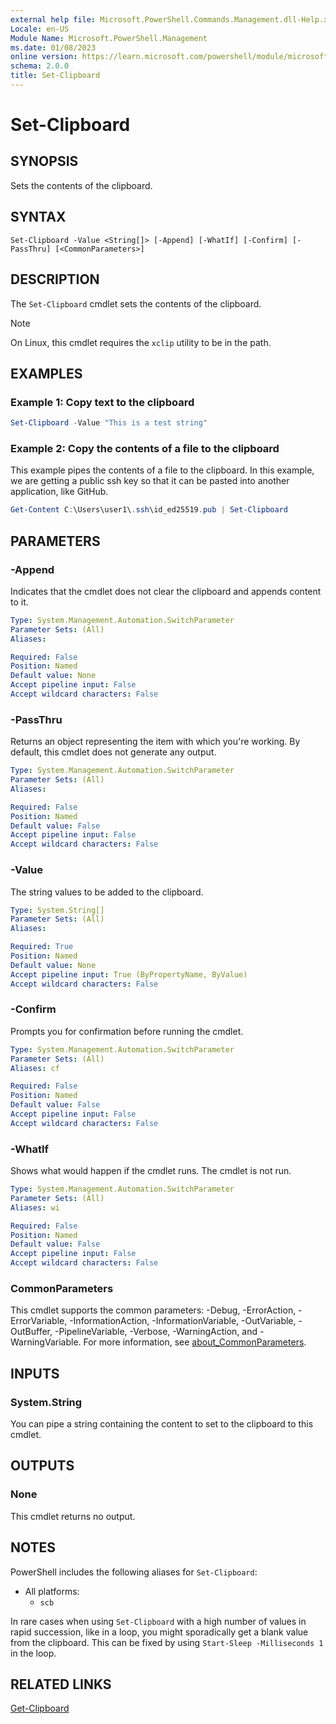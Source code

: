 ```yaml
---
external help file: Microsoft.PowerShell.Commands.Management.dll-Help.xml
Locale: en-US
Module Name: Microsoft.PowerShell.Management
ms.date: 01/08/2023
online version: https://learn.microsoft.com/powershell/module/microsoft.powershell.management/set-clipboard?view=powershell-7.4&WT.mc_id=ps-gethelp
schema: 2.0.0
title: Set-Clipboard
---
```


# Set-Clipboard

## SYNOPSIS
Sets the contents of the clipboard.

## SYNTAX

```
Set-Clipboard -Value <String[]> [-Append] [-WhatIf] [-Confirm] [-PassThru] [<CommonParameters>]
```

## DESCRIPTION

The `Set-Clipboard` cmdlet sets the contents of the clipboard.

> [!NOTE]
> On Linux, this cmdlet requires the `xclip` utility to be in the path.

## EXAMPLES

### Example 1: Copy text to the clipboard

```powershell
Set-Clipboard -Value "This is a test string"
```

### Example 2: Copy the contents of a file to the clipboard

This example pipes the contents of a file to the clipboard. In this example, we are getting a public
ssh key so that it can be pasted into another application, like GitHub.

```powershell
Get-Content C:\Users\user1\.ssh\id_ed25519.pub | Set-Clipboard
```

## PARAMETERS

### -Append

Indicates that the cmdlet does not clear the clipboard and appends content to it.

```yaml
Type: System.Management.Automation.SwitchParameter
Parameter Sets: (All)
Aliases:

Required: False
Position: Named
Default value: None
Accept pipeline input: False
Accept wildcard characters: False
```

### -PassThru

Returns an object representing the item with which you're working. By default, this cmdlet does not
generate any output.

```yaml
Type: System.Management.Automation.SwitchParameter
Parameter Sets: (All)
Aliases:

Required: False
Position: Named
Default value: False
Accept pipeline input: False
Accept wildcard characters: False
```

### -Value

The string values to be added to the clipboard.

```yaml
Type: System.String[]
Parameter Sets: (All)
Aliases:

Required: True
Position: Named
Default value: None
Accept pipeline input: True (ByPropertyName, ByValue)
Accept wildcard characters: False
```

### -Confirm

Prompts you for confirmation before running the cmdlet.

```yaml
Type: System.Management.Automation.SwitchParameter
Parameter Sets: (All)
Aliases: cf

Required: False
Position: Named
Default value: False
Accept pipeline input: False
Accept wildcard characters: False
```

### -WhatIf

Shows what would happen if the cmdlet runs. The cmdlet is not run.

```yaml
Type: System.Management.Automation.SwitchParameter
Parameter Sets: (All)
Aliases: wi

Required: False
Position: Named
Default value: False
Accept pipeline input: False
Accept wildcard characters: False
```

### CommonParameters

This cmdlet supports the common parameters: -Debug, -ErrorAction, -ErrorVariable,
-InformationAction, -InformationVariable, -OutVariable, -OutBuffer, -PipelineVariable, -Verbose,
-WarningAction, and -WarningVariable. For more information, see [about_CommonParameters](https://go.microsoft.com/fwlink/?LinkID=113216).

## INPUTS

### System.String

You can pipe a string containing the content to set to the clipboard to this cmdlet.

## OUTPUTS

### None

This cmdlet returns no output.

## NOTES

PowerShell includes the following aliases for `Set-Clipboard`:

- All platforms:
  - `scb`

In rare cases when using `Set-Clipboard` with a high number of values in rapid succession, like in a
loop, you might sporadically get a blank value from the clipboard. This can be fixed by using
`Start-Sleep -Milliseconds 1` in the loop.

## RELATED LINKS

[Get-Clipboard](Get-Clipboard.md)
